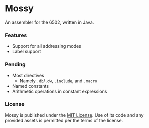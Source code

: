 # Mossy

An assembler for the 6502, written in Java.

### Features

- Support for all addressing modes
- Label support

### Pending

- Most directives
  - Namely `.db`/`.dw`, `.include`, and `.macro`
- Named constants
- Arithmetic operations in constant expressions

### License

Mossy is published under the [MIT License](https://opensource.org/licenses/MIT). Use of its code and any provided assets
is permitted per the terms of the license.
